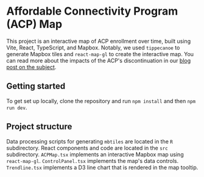 # Affordable Connectivity Program (ACP) Map

This project is an interactive map of ACP enrollment over time, built using Vite, React, TypeScript, and Mapbox. Notably, we used `tippecanoe` to generate Mapbox tiles and `react-map-gl` to create the interactive map. You can read more about the impacts of the ACP's discontinuation in our [blog post on the subject](https://ruralinnovation.us/blog/affordable-connectivity-program-impact/).

## Getting started

To get set up locally, clone the repository and run `npm install` and then `npm run dev`.

## Project structure

Data processing scripts for generating `mbtiles` are located in the `R` subdirectory. React components and code are located in the `src` subdirectory. `ACPMap.tsx` implements an interactive Mapbox map using `react-map-gl`. `ControlPanel.tsx` implements the map's data controls. `Trendline.tsx` implements a D3 line chart that is rendered in the map tooltip.
